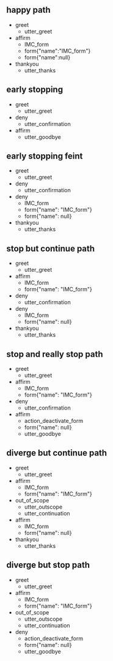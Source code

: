 ## happy path
* greet
  - utter_greet
* affirm
  - IMC_form
  - form{"name":"IMC_form"}
  - form{"name":null}
* thankyou
  - utter_thanks
  
## early stopping
* greet
  - utter_greet
* deny
  - utter_confirmation
* affirm
  - utter_goodbye

## early stopping feint
* greet
  - utter_greet
* deny
  - utter_confirmation
* deny
  - IMC_form
  - form{"name": "IMC_form"}
  - form{"name": null}
* thankyou
  - utter_thanks

## stop but continue path
* greet
  - utter_greet
* affirm
  - IMC_form
  - form{"name": "IMC_form"}
* deny
  - utter_confirmation
* deny
  - IMC_form
  - form{"name": null}
* thankyou
  - utter_thanks

## stop and really stop path
* greet
  - utter_greet
* affirm
  - IMC_form
  - form{"name": "IMC_form"}
* deny
  - utter_confirmation
* affirm
  - action_deactivate_form
  - form{"name": null}
  - utter_goodbye

## diverge but continue path
* greet
  - utter_greet
* affirm
  - IMC_form
  - form{"name": "IMC_form"}
* out_of_scope
  - utter_outscope
  - utter_continuation
* affirm
  - IMC_form
  - form{"name": null}
* thankyou
  - utter_thanks  

## diverge but stop path
* greet
  - utter_greet
* affirm
  - IMC_form
  - form{"name": "IMC_form"}
* out_of_scope
  - utter_outscope
  - utter_continuation
* deny
  - action_deactivate_form
  - form{"name": null}
  - utter_goodbye
